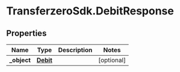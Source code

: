 # TransferzeroSdk.DebitResponse

## Properties
Name | Type | Description | Notes
------------ | ------------- | ------------- | -------------
**_object** | [**Debit**](Debit.md) |  | [optional] 


